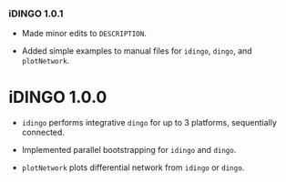 ### iDINGO 1.0.1

* Made minor edits to `DESCRIPTION`.

* Added simple examples to manual files for `idingo`, `dingo`, and `plotNetwork`.

# iDINGO 1.0.0

* `idingo` performs integrative `dingo` for up to 3 platforms, sequentially connected.

* Implemented parallel bootstrapping for `idingo` and `dingo`.

* `plotNetwork` plots differential network from `idingo` or `dingo`.
